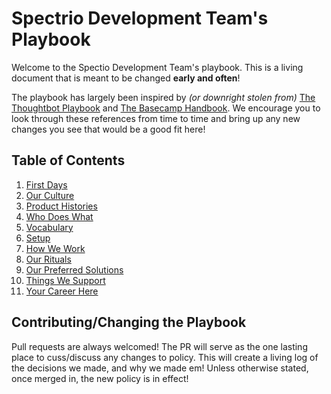 # Spectrio Development Team's Playbook

Welcome to the Spectio Development Team's playbook. This is a living document that is meant to be changed **early and often**!

The playbook has largely been inspired by _(or downright stolen from)_ [The Thoughtbot Playbook](https://thoughtbot.com/playbook) and [The Basecamp Handbook](https://github.com/basecamp/handbook). We encourage you to look through these references from time to time and bring up any new changes you see that would be a good fit here!

## Table of Contents

1. [First Days](first-days.md)
1. [Our Culture](our-culture.md)
1. [Product Histories](product-histories.md)
1. [Who Does What](who-does-what.md)
1. [Vocabulary](vocabulary.md)
1. [Setup](setup.md)
1. [How We Work](how-we-work.md)
1. [Our Rituals](our-rituals.md)
1. [Our Preferred Solutions](our-preferred-solutions.md)
1. [Things We Support](things-we-support.md)
1. [Your Career Here](your-career-here.md)

## Contributing/Changing the Playbook
Pull requests are always welcomed! The PR will serve as the one lasting place to cuss/discuss any changes to policy. This will create a living log of the decisions we made, and why we made em! Unless otherwise stated, once merged in, the new policy is in effect!